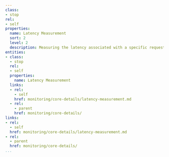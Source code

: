 ```yaml
---
class:
- stop
rel:
- self
properties:
  name: Latency Measurement
  sort: 2
  level: 2
  description: Measuring the latency associated with a specific request.
entities:
- class:
  - stop
  rel:
  - self
  properties:
    name: Latency Measurement
  links:
  - rel:
    - self
    href: monitoring/core-details/latency-measurement.md
  - rel:
    - parent
    href: monitoring/core-details/
links:
- rel:
  - self
  href: monitoring/core-details/latency-measurement.md
- rel:
  - parent
  href: monitoring/core-details/
...
```

